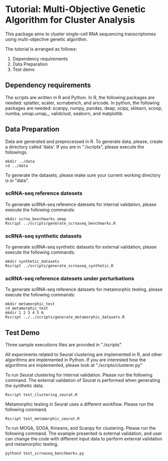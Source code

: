 # Tutorial: Multi-Objective Genetic Algorithm for Cluster Analysis 
This package aims to cluster single-cell RNA sequencing transcriptomes using multi-objective genetic algorithm.

The tutorial is arranged as follows:
1. Dependency requirements
2. Data Preparation
3. Test demo

## Dependency requirements
The scripts are written in R and Python. In R, the following packages are needed: splatter, scater, scrnabench, and aricode. In python, the following packages are needed: scanpy, numpy, pandas, deap, scipy, sklearn, scoop, numba, umap.umap_, validclust, seaborn, and matplotlib. 

## Data Preparation
Data are generated and preprocessed in R. To generate data, please, create a directory called 'data'. If you are in "./scripts", please execute the followings.
```
mkdir ../data
cd ../data
```

To generate the datasets, please make sure your current working directory is in "data".

### scRNA-seq reference datesets
To generate scRNA-seq reference datesets for internal validation, please execute the following commands:

```
mkdir scrna_benchmarks_umap
Rscript ../scripts/generate_scrnaseq_benchmarks.R
```

### scRNA-seq synthetic datasets
To generate scRNA-seq synthetic datasets for external validation, please execute the following commands:

```
mkdir synthetic_datasets
Rscript ../scripts/generate_scrnaseq_synthetic.R
```

### scRNA-seq reference datesets under perturbations
To generate scRNA-seq reference datasets for metamorphic testing, please execute the following commands:
```
mkdir metamorphic_test
cd metamorphic_test
mkdir 1 2 3 4 5 6
Rscript ../../scripts/generate_metamorphic_datasets.R
```

## Test Demo
Three sample executions files are provided in "./scripts".

All experiments related to Seurat clustering are implemented in R, and other algorithms are implemented in Python. If you are interested how the algorithms are implemented, please look at "./scripts/clusterer.py"

To run Seurat clustering for internal validation. Please run the following command. The external validation of Seurat is performed when generating the synthetic data.  
```
Rscript test_clustering_seurat.R
```

Metamorphic testing in Seurat uses a different workflow. Please run the following command.
```
Rscript test_metamorphic_seurat.R
```

To run MOGA, SOGA, Kmeans, and Scanpy for clustering. Please run the following command. The example presented is external validation, and user can change the code with different input data to perform external validation and metamorphic testing.
```
python3 test_scrnaseq_benchmarks.py
```